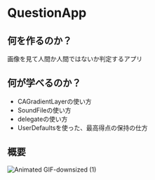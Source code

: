 # QuestionApp

## 何を作るのか？
画像を見て人間か人間ではないか判定するアプリ

## 何が学べるのか？
* CAGradientLayerの使い方
* SoundFileの使い方
* delegateの使い方
* UserDefaultsを使った、最高得点の保持の仕方

## 概要
![Animated GIF-downsized (1)](https://user-images.githubusercontent.com/44314610/129513772-26dcf7d8-40f1-41a7-9d68-010aa29b572e.gif)


